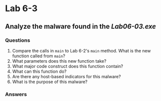 # Lab 6-3

## Analyze the malware found in the *Lab06-03.exe*

### Questions

1. Compare the calls in `main` to Lab 6-2's `main` method. What is the new function called from `main`?
2. What parameters does this new function take?
3. What major code construct does this function contain?
4. What can this function do?
5. Are there any host-based indicators for this malware?
6. What is the purpose of this malware?

### Answers
